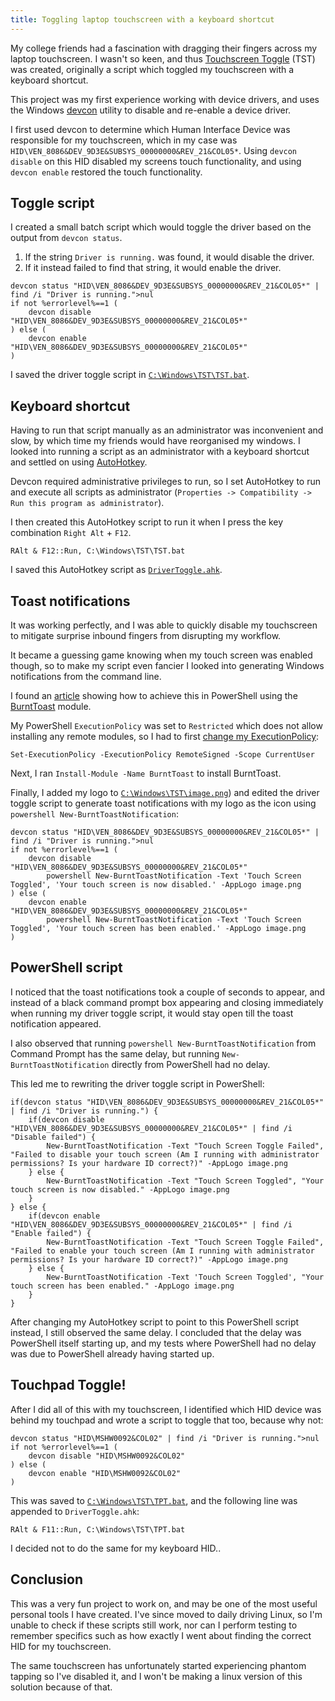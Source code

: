 ```yaml
---
title: Toggling laptop touchscreen with a keyboard shortcut
---
```


My college friends had a fascination with dragging their fingers across my laptop touchscreen. I wasn't so keen, and thus [Touchscreen Toggle](https://github.com/smcclennon/old-projects/blob/master/touchscreen_toggle) (TST) was created, originally a script which toggled my touchscreen with a keyboard shortcut.

This project was my first experience working with device drivers, and uses the Windows [devcon](https://github.com/Microsoft/Windows-driver-samples/tree/master/setup/devcon) utility to disable and re-enable a device driver.

I first used devcon to determine which Human Interface Device was responsible for my touchscreen, which in my case was `HID\VEN_8086&DEV_9D3E&SUBSYS_00000000&REV_21&COL05*`. Using `devcon disable` on this HID disabled my screens touch functionality, and using `devcon enable` restored the touch functionality.

## Toggle script

I created a small batch script which would toggle the driver based on the output from `devcon status`.

1. If the string `Driver is running.` was found, it would disable the driver.
2. If it instead failed to find that string, it would enable the driver.

```
devcon status "HID\VEN_8086&DEV_9D3E&SUBSYS_00000000&REV_21&COL05*" | find /i "Driver is running.">nul
if not %errorlevel%==1 (
    devcon disable "HID\VEN_8086&DEV_9D3E&SUBSYS_00000000&REV_21&COL05*"
) else (
    devcon enable "HID\VEN_8086&DEV_9D3E&SUBSYS_00000000&REV_21&COL05*"
)
```

I saved the driver toggle script in [`C:\Windows\TST\TST.bat`](https://github.com/smcclennon/old-projects/blob/master/touchscreen_toggle/TST.bat).

## Keyboard shortcut

Having to run that script manually as an administrator was inconvenient and slow, by which time my friends would have reorganised my windows. I looked into running a script as an administrator with a keyboard shortcut and settled on using [AutoHotkey](https://www.autohotkey.com/).

Devcon required administrative privileges to run, so I set AutoHotkey to run and execute all scripts as administrator (`Properties -> Compatibility -> Run this program as administrator`).

I then created this AutoHotkey script to run it when I press the key combination `Right Alt` + `F12`.  

```
﻿RAlt & F12::Run, C:\Windows\TST\TST.bat
```

I saved this AutoHotkey script as [`DriverToggle.ahk`](https://github.com/smcclennon/old-projects/blob/master/touchscreen_toggle/DriverToggle.ahk).

## Toast notifications

It was working perfectly, and I was able to quickly disable my touchscreen to mitigate surprise inbound fingers from disrupting my workflow.

It became a guessing game knowing when my touch screen was enabled though, so to make my script even fancier I looked into generating Windows notifications from the command line.

I found an [article](https://www.addictivetips.com/windows-tips/show-a-custom-toast-notification-on-windows-10/) showing how to achieve this in PowerShell using the [BurntToast](https://github.com/Windos/BurntToast) module.

My PowerShell `ExecutionPolicy` was set to `Restricted` which does not allow installing any remote modules, so I had to first [change my ExecutionPolicy](https://docs.microsoft.com/en-gb/powershell/module/microsoft.powershell.security/set-executionpolicy?view=powershell-6):  

```
Set-ExecutionPolicy -ExecutionPolicy RemoteSigned -Scope CurrentUser
```

Next, I ran `Install-Module -Name BurntToast` to install BurntToast.

Finally, I added my logo to [`C:\Windows\TST\image.png`](https://github.com/smcclennon/old-projects/blob/master/touchscreen_toggle/image.png)) and edited the driver toggle script to generate toast notifications with my logo as the icon using `powershell New-BurntToastNotification`:  

```
devcon status "HID\VEN_8086&DEV_9D3E&SUBSYS_00000000&REV_21&COL05*" | find /i "Driver is running.">nul
if not %errorlevel%==1 (
    devcon disable "HID\VEN_8086&DEV_9D3E&SUBSYS_00000000&REV_21&COL05*"
        powershell New-BurntToastNotification -Text 'Touch Screen Toggled', 'Your touch screen is now disabled.' -AppLogo image.png
) else (
    devcon enable "HID\VEN_8086&DEV_9D3E&SUBSYS_00000000&REV_21&COL05*"
        powershell New-BurntToastNotification -Text 'Touch Screen Toggled', 'Your touch screen has been enabled.' -AppLogo image.png
)
```

## PowerShell script

I noticed that the toast notifications took a couple of seconds to appear, and instead of a black command prompt box appearing and closing immediately when running my driver toggle script, it would stay open till the toast notification appeared.

I also observed that running `powershell New-BurntToastNotification` from Command Prompt has the same delay, but running `New-BurntToastNotification` directly from PowerShell had no delay.

This led me to rewriting the driver toggle script in PowerShell:  

```
if(devcon status "HID\VEN_8086&DEV_9D3E&SUBSYS_00000000&REV_21&COL05*" | find /i "Driver is running.") {
    if(devcon disable "HID\VEN_8086&DEV_9D3E&SUBSYS_00000000&REV_21&COL05*" | find /i "Disable failed") {
        New-BurntToastNotification -Text "Touch Screen Toggle Failed", "Failed to disable your touch screen (Am I running with administrator permissions? Is your hardware ID correct?)" -AppLogo image.png
    } else {
        New-BurntToastNotification -Text "Touch Screen Toggled", "Your touch screen is now disabled." -AppLogo image.png
    }
} else {
    if(devcon enable "HID\VEN_8086&DEV_9D3E&SUBSYS_00000000&REV_21&COL05*" | find /i "Enable failed") {
        New-BurntToastNotification -Text "Touch Screen Toggle Failed", "Failed to enable your touch screen (Am I running with administrator permissions? Is your hardware ID correct?)" -AppLogo image.png
    } else {
        New-BurntToastNotification -Text 'Touch Screen Toggled', "Your touch screen has been enabled." -AppLogo image.png
    }
}
```

After changing my AutoHotkey script to point to this PowerShell script instead, I still observed the same delay. I concluded that the delay was PowerShell itself starting up, and my tests where PowerShell had no delay was due to PowerShell already having started up.

## Touchpad Toggle!

After I did all of this with my touchscreen, I identified which HID device was behind my touchpad and wrote a script to toggle that too, because why not:  

```
devcon status "HID\MSHW0092&COL02" | find /i "Driver is running.">nul
if not %errorlevel%==1 (
    devcon disable "HID\MSHW0092&COL02"
) else (
    devcon enable "HID\MSHW0092&COL02"
)
```

This was saved to [`C:\Windows\TST\TPT.bat`](https://github.com/smcclennon/old-projects/blob/master/touchscreen_toggle/TPT.bat), and the following line was appended to `DriverToggle.ahk`:  

```
RAlt & F11::Run, C:\Windows\TST\TPT.bat
```

I decided not to do the same for my keyboard HID..

## Conclusion

This was a very fun project to work on, and may be one of the most useful personal tools I have created. I've since moved to daily driving Linux, so I'm unable to check if these scripts still work, nor can I perform testing to remember specifics such as how exactly I went about finding the correct HID for my touchscreen.

The same touchscreen has unfortunately started experiencing phantom tapping so I've disabled it, and I won't be making a linux version of this solution because of that.